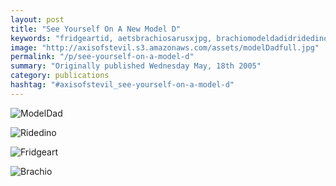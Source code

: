 ```yaml
---
layout: post
title: "See Yourself On A New Model D"
keywords: "fridgeartid, aetsbrachiosarusxjpg, brachiomodeldadidridedinoidfridgeartidbrachioid, aetsfridgeartjpg, ridedinoid"
image: "http://axisofstevil.s3.amazonaws.com/assets/modelDadfull.jpg"
permalink: "/p/see-yourself-on-a-model-d"
summary: "Originally published Wednesday May, 18th 2005"
category: publications
hashtag: "#axisofstevil_see-yourself-on-a-model-d"
---
```


[id_1]: http://axisofstevil.s3.amazonaws.com/assets/modelDadfull.jpg "ModelDad"[id_2]: http://axisofstevil.s3.amazonaws.com/assets/ridedinofull.jpg "Ridedino"[id_3]: http://axisofstevil.s3.amazonaws.com/assets/fridgeart.jpg "Fridgeart"[id_4]: http://axisofstevil.s3.amazonaws.com/assets/Brachiosarus1600x1280.jpg "Brachio"
![ModelDad][id_1]

![Ridedino][id_2]

![Fridgeart][id_3]

![Brachio][id_4]
